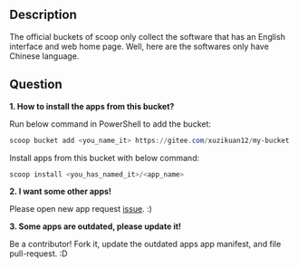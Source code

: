 Description
--------

The official buckets of scoop only collect the software that has an English interface and web home page. Well, here are the softwares only have Chinese language.

Question
--------

**1. How to install the apps from this bucket?**

Run below command in PowerShell to add the bucket:

``` powershell
scoop bucket add <you_name_it> https://gitee.com/xuzikuan12/my-bucket
```

Install apps from this bucket with below command:

``` powershell
scoop install <you_has_named_it>/<app_name>
```

**2. I want some other apps!**

Please open new app request [issue](https://gitee.com/xuzikuan12/my-bucket/issues). :)

**3. Some apps are outdated, please update it!**

Be a contributor! Fork it, update the outdated apps app manifest, and file pull-request. :D
